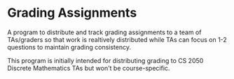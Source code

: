 # Grading Assignments
A program to distribute and track grading assignments to a team of TAs/graders so that work is realtively distributed while TAs can focus on 1-2 questions to maintain grading consistency.

This program is initially intended for distributing grading to CS 2050 Discrete Mathematics TAs but won't be course-specific. 
